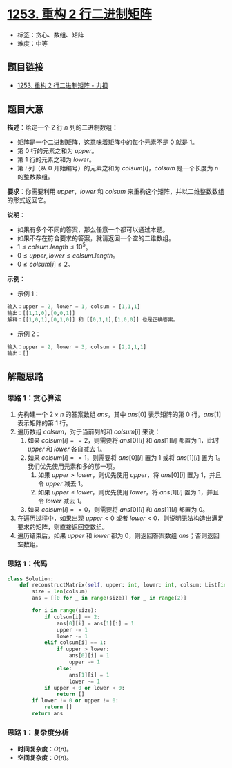 # [1253. 重构 2 行二进制矩阵](https://leetcode.cn/problems/reconstruct-a-2-row-binary-matrix/)

- 标签：贪心、数组、矩阵
- 难度：中等

## 题目链接

- [1253. 重构 2 行二进制矩阵 - 力扣](https://leetcode.cn/problems/reconstruct-a-2-row-binary-matrix/)

## 题目大意

**描述**：给定一个 $2$ 行 $n$ 列的二进制数组：

- 矩阵是一个二进制矩阵，这意味着矩阵中的每个元素不是 $0$ 就是 $1$。
- 第 $0$ 行的元素之和为 $upper$。
- 第 $1$ 行的元素之和为 $lowe$r。
- 第 $i$ 列（从 $0$ 开始编号）的元素之和为 $colsum[i]$，$colsum$ 是一个长度为 $n$ 的整数数组。

**要求**：你需要利用 $upper$，$lower$ 和 $colsum$ 来重构这个矩阵，并以二维整数数组的形式返回它。

**说明**：

- 如果有多个不同的答案，那么任意一个都可以通过本题。
- 如果不存在符合要求的答案，就请返回一个空的二维数组。
- $1 \le colsum.length \le 10^5$。
- $0 \le upper, lower \le colsum.length$。
- $0 \le colsum[i] \le 2$。

**示例**：

- 示例 1：

```python
输入：upper = 2, lower = 1, colsum = [1,1,1]
输出：[[1,1,0],[0,0,1]]
解释：[[1,0,1],[0,1,0]] 和 [[0,1,1],[1,0,0]] 也是正确答案。
```

- 示例 2：

```python
输入：upper = 2, lower = 3, colsum = [2,2,1,1]
输出：[]
```

## 解题思路

### 思路 1：贪心算法

1. 先构建一个 $2 \times n$ 的答案数组 $ans$，其中 $ans[0]$ 表示矩阵的第 $0$ 行，$ans[1]$ 表示矩阵的第 $1$​ 行。
2. 遍历数组 $colsum$，对于当前列的和 $colsum[i]$ 来说：
   1. 如果 $colsum[i] == 2$，则需要将 $ans[0][i]$ 和 $ans[1][i]$ 都置为 $1$，此时 $upper$ 和 $lower$ 各自减去 $1$。
   2. 如果 $colsum[i] == 1$，则需要将 $ans[0][i]$ 置为 $1$ 或将 $ans[1][i]$ 置为 $1$。我们优先使用元素和多的那一项。
      1. 如果 $upper > lower$，则优先使用 $upper$，将 $ans[0][i]$ 置为 $1$，并且令 $upper$ 减去 $1$。
      2. 如果 $upper \le lower$，则优先使用 $lower$，将 $ans[1][i]$ 置为 $1$，并且令 $lower$ 减去 $1$。
   3. 如果 $colsum[i] == 0$，则需要将 $ans[0][i]$ 和 $ans[1][i]$ 都置为 $0$。
3. 在遍历过程中，如果出现 $upper < 0$ 或者 $lower < 0$，则说明无法构造出满足要求的矩阵，则直接返回空数组。
4. 遍历结束后，如果 $upper$ 和 $lower$ 都为 $0$，则返回答案数组 $ans$；否则返回空数组。

### 思路 1：代码

```Python
class Solution:
    def reconstructMatrix(self, upper: int, lower: int, colsum: List[int]) -> List[List[int]]:
        size = len(colsum)
        ans = [[0 for _ in range(size)] for _ in range(2)]

        for i in range(size):
            if colsum[i] == 2:
                ans[0][i] = ans[1][i] = 1
                upper -= 1
                lower -= 1
            elif colsum[i] == 1:
                if upper > lower:
                    ans[0][i] = 1
                    upper -= 1
                else:
                    ans[1][i] = 1
                    lower -= 1
            if upper < 0 or lower < 0:
                return []
        if lower != 0 or upper != 0:
            return []
        return ans
```

### 思路 1：复杂度分析

- **时间复杂度**：$O(n)$。
- **空间复杂度**：$O(n)$。

